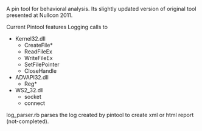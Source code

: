 A pin tool for behavioral analysis.
Its slightly updated version of original tool presented at Nullcon 2011.

Current Pintool features Logging calls to
  * Kernel32.dll
    * CreateFile*
    * ReadFileEx
    * WriteFileEx
    * SetFilePointer
    * CloseHandle
  * ADVAPI32.dll
    * Reg* 
  * WS2_32.dll
    * socket
    * connect

log_parser.rb parses the log created by pintool to create xml or html report (not-completed).



